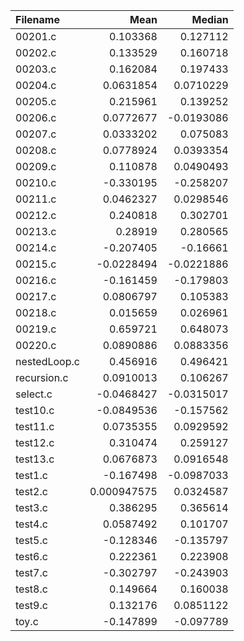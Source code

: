 | Filename     |         Mean |     Median |
|:-------------|-------------:|-----------:|
| 00201.c      |  0.103368    |  0.127112  |
| 00202.c      |  0.133529    |  0.160718  |
| 00203.c      |  0.162084    |  0.197433  |
| 00204.c      |  0.0631854   |  0.0710229 |
| 00205.c      |  0.215961    |  0.139252  |
| 00206.c      |  0.0772677   | -0.0193086 |
| 00207.c      |  0.0333202   |  0.075083  |
| 00208.c      |  0.0778924   |  0.0393354 |
| 00209.c      |  0.110878    |  0.0490493 |
| 00210.c      | -0.330195    | -0.258207  |
| 00211.c      |  0.0462327   |  0.0298546 |
| 00212.c      |  0.240818    |  0.302701  |
| 00213.c      |  0.28919     |  0.280565  |
| 00214.c      | -0.207405    | -0.16661   |
| 00215.c      | -0.0228494   | -0.0221886 |
| 00216.c      | -0.161459    | -0.179803  |
| 00217.c      |  0.0806797   |  0.105383  |
| 00218.c      |  0.015659    |  0.026961  |
| 00219.c      |  0.659721    |  0.648073  |
| 00220.c      |  0.0890886   |  0.0883356 |
| nestedLoop.c |  0.456916    |  0.496421  |
| recursion.c  |  0.0910013   |  0.106267  |
| select.c     | -0.0468427   | -0.0315017 |
| test10.c     | -0.0849536   | -0.157562  |
| test11.c     |  0.0735355   |  0.0929592 |
| test12.c     |  0.310474    |  0.259127  |
| test13.c     |  0.0676873   |  0.0916548 |
| test1.c      | -0.167498    | -0.0987033 |
| test2.c      |  0.000947575 |  0.0324587 |
| test3.c      |  0.386295    |  0.365614  |
| test4.c      |  0.0587492   |  0.101707  |
| test5.c      | -0.128346    | -0.135797  |
| test6.c      |  0.222361    |  0.223908  |
| test7.c      | -0.302797    | -0.243903  |
| test8.c      |  0.149664    |  0.160038  |
| test9.c      |  0.132176    |  0.0851122 |
| toy.c        | -0.147899    | -0.097789  |